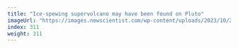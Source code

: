```yaml
---
title: "Ice-spewing supervolcano may have been found on Pluto"
imageUrl: "https://images.newscientist.com/wp-content/uploads/2023/10/25131739/SEI_177256083.jpg?width=788"
index: 311
weight: 311
---
```

